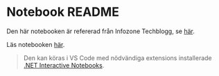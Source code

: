 # Notebook README
Den här notebooken är refererad från Infozone Techblogg, se [här](https://techblogg.infozone.se/).

Läs notebooken [här](https://github.com/Fjeddo/notebooks/blob/main/ref-keyword/book.ipynb). 

> Den kan köras i VS Code med nödvändiga extensions installerade [.NET Interactive Notebooks](https://marketplace.visualstudio.com/items?itemName=ms-dotnettools.dotnet-interactive-vscode).